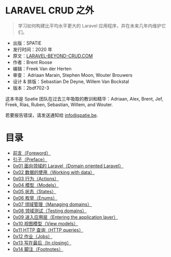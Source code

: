 LARAVEL CRUD 之外
===================

> 学习如何构建比平均水平更大的 Laravel 应用程序，并在未来几年内维护它们。

- 出版：SPATIE
- 发行时间：2020 年
- 原文：[LARAVEL-BEYOND-CRUD.COM](https://laravel-beyond-crud.com/)
- 作者：Brent Roose
- 编辑：Freek Van der Herten
- 审查： Adriaan Marain, Stephen Moon, Wouter Brouwers
- 设计 & 排版：Sebastian De Deyne, Willem Van Bockstal
- 版本：2bdf702-3

这本书是 Spatie 团队在过去三年吸取的教训和精华：Adriaan, Alex, Brent, Jef, Freek, Rias, Ruben, Sebastian, Willem, and Wouter.

若要报告错误，请发送通知给 info@spatie.be.

# 目录

- [前言（Foreword）]()
- [引子（Preface）]()
- [0x01 面向领域的 Laravel（Domain oriented Laravel）]()
- [0x02 数据的使用（Working with data）]()
- [0x03 行为（Actions）]()
- [0x04 模型（Models）]()
- [0x05 状态（States）]()
- [0x06 枚举（Enums）]()
- [0x07 领域管理（Managing domains）]()
- [0x08 领域测试（Testing domains）]()
- [0x09 进入应用层（Entering the application layer）]()
- [0x10 视图模型（View models）]()
- [0x11 HTTP 查询（HTTP queries）]()
- [0x12 作业（Jobs）]()
- [0x13 写在最后（In closing）]()
- [0x14 脚注（Footnotes）]()
